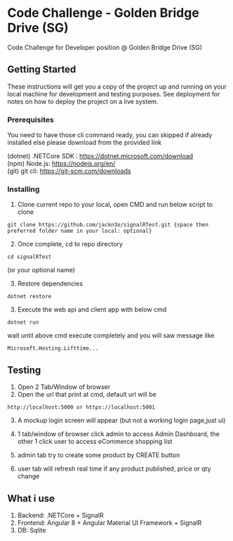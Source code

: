# Code Challenge - Golden Bridge Drive (SG)

Code Challenge for Developer position @ Golden Bridge Drive (SG)

## Getting Started

These instructions will get you a copy of the project up and running on your local machine for development and testing purposes. See deployment for notes on how to deploy the project on a live system.

### Prerequisites

You need to have those cli command ready, you can skipped if already installed
else please download from the provided link 

(dotnet) .NETCore SDK : https://dotnet.microsoft.com/download  
(npm) Node.js: https://nodejs.org/en/  
(git) git cli: https://git-scm.com/downloads  


### Installing

1. Clone current repo to your local, open CMD and run below script to clone

```
git clone https://github.com/jackn3o/signalRTest.git {space then preferred folder name in your local: optional}
```

2. Once complete, cd to repo directory

```
cd signalRTest 
```
(or your optional name)

3. Restore dependencies

```
dotnet restore
```

3. Execute the web api and client app with below cmd

```
dotnet run
```

wait until above cmd execute completely and you will saw message like

```
Microsoft.Hosting.Lifttime...
```

## Testing

1. Open 2 Tab/Window of browser
2. Open the url that print at cmd, default url will be 

```
http://localhost:5000 or https://localhost:5001
```

3. A mockup login screen will appear (but not a working login page,just ui)
4. 1 tab/window of browser click admin to access Admin Dashboard,
the other 1 click user to access eCommerce shopping list

5. admin tab try to create some product by CREATE button
6. user tab will refresh real time if any product published, price or qty change


## What i use

1. Backend: .NETCore + SignalR
2. Frontend: Angular 8 + Angular Material UI Framework + SignalR
3. DB: Sqlite


